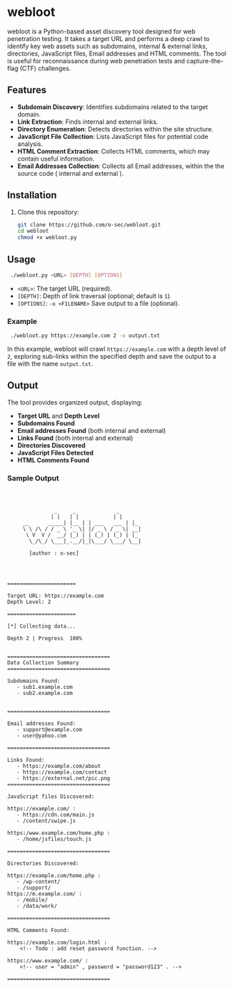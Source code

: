 
# webloot

webloot is a Python-based asset discovery tool designed for web penetration testing. It takes a target URL and performs a deep crawl to identify key web assets such as subdomains, internal & external links, directories, JavaScript files, Email addresses and HTML comments. The tool is useful for reconnaissance during web penetration tests and capture-the-flag (CTF) challenges.

## Features

- **Subdomain Discovery**: Identifies subdomains related to the target domain.
- **Link Extraction**: Finds internal and external links.
- **Directory Enumeration**: Detects directories within the site structure.
- **JavaScript File Collection**: Lists JavaScript files for potential code analysis.
- **HTML Comment Extraction**: Collects HTML comments, which may contain useful information.
- **Email Addresses Collection**: Collects all Email addresses, within the the source code ( internal and external ).

## Installation

1. Clone this repository:

    ```bash
    git clone https://github.com/o-sec/webloot.git
    cd webloot
    chmod +x webloot.py
    ```



## Usage

```bash
 ./webloot.py <URL> [DEPTH] [OPTIONS]
```

- `<URL>`: The target URL (required).
- `[DEPTH]`: Depth of link traversal (optional; default is `1`).
- `[OPTIONS]`: `-o <FILENAME>` Save output to a file (optional).


### Example

```bash
 ./webloot.py https://example.com 2 -o output.txt
```

In this example, webloot will crawl `https://example.com` with a depth level of `2`, exploring sub-links within the specified depth and save the output to a file with the name `output.txt`.



## Output

The tool provides organized output, displaying:
- **Target URL** and **Depth Level**
- **Subdomains Found**
- **Email addresses Found** (both internal and external)
- **Links Found** (both internal and external)
- **Directories Discovered**
- **JavaScript Files Detected**
- **HTML Comments Found**

### Sample Output

```plaintext



  		       _     _             _   
		      | |   | |           | |  
	 __      _____| |__ | | ___   ___ | |_ 
	 \ \ /\ / / _ \ '_ \| |/ _ \ / _ \| __|
	  \ V  V /  __/ |_) | | (_) | (_) | |_ 
	   \_/\_/ \___|_.__/|_|\___/ \___/ \__|
		                              
	   [author : o-sec]


  
  
======================

Target URL: https://example.com
Depth Level: 2

======================

[*] Collecting data...

Depth 2 | Progress  100%


=================================
Data Collection Summary
=================================

Subdomains Found:
   - sub1.example.com
   - sub2.example.com


=================================

Email addresses Found:
   - support@example.com
   - user@yahoo.com
   
=================================
   
Links Found:
   - https://example.com/about
   - https://example.com/contact
   - https://external.net/pic.png
=================================

JavaScript files Discovered:

https://example.com/ :
   - https://cdn.com/main.js
   - /content/swipe.js
   
https:/www.example.com/home.php :
   - /home/jsfiles/touch.js
      
=================================

Directories Discovered:

https://example.com/home.php :
   - /wp-content/
   - /support/
https://m.example.com/ :
   - /mobile/
   - /data/work/
   
=================================

HTML Comments Found:

https://example.com/login.html :
    <!-- Todo : add reset password function. -->
    
https://www.example.com/ :
    <!-- user = "admin" , password = "password123" . -->
    
=================================      

```

